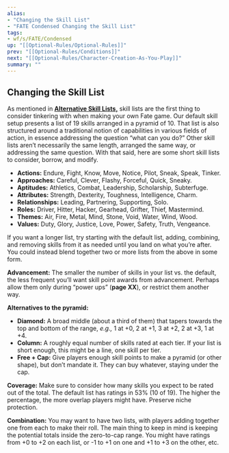 ```yaml
---
alias:
- "Changing the Skill List"
- "FATE Condensed Changing the Skill List"
tags:
- wf/s/FATE/Condensed
up: "[[Optional-Rules/Optional-Rules]]"
prev: "[[Optional-Rules/Conditions]]"
next: "[[Optional-Rules/Character-Creation-As-You-Play]]"
summary: ""
---
```

## Changing the Skill List

As mentioned in **[Alternative Skill Lists,](../Getting-Started/Create-Your-Characters/Skills/Alternative-Skill-Lists/Alternative-Skill-Lists.md)** skill lists are the first thing to consider tinkering with when making your own Fate game. Our default skill setup presents a list of 19 skills arranged in a pyramid of 10. That list is also structured around a traditional notion of capabilities in various fields of action, in essence addressing the question “what can you do?” Other skill lists aren’t necessarily the same length, arranged the same way, or addressing the same question. With that said, here are some short skill lists to consider, borrow, and modify.

- **Actions:** Endure, Fight, Know, Move, Notice, Pilot, Sneak, Speak, Tinker.
- **Approaches:** Careful, Clever, Flashy, Forceful, Quick, Sneaky.
- **Aptitudes:** Athletics, Combat, Leadership, Scholarship, Subterfuge.
- **Attributes:** Strength, Dexterity, Toughness, Intelligence, Charm.
- **Relationships:** Leading, Partnering, Supporting, Solo.
- **Roles:** Driver, Hitter, Hacker, Gearhead, Grifter, Thief, Mastermind.
- **Themes:** Air, Fire, Metal, Mind, Stone, Void, Water, Wind, Wood.
- **Values:** Duty, Glory, Justice, Love, Power, Safety, Truth, Vengeance.

If you want a longer list, try starting with the default list, adding, combining, and removing skills from it as needed until you land on what you’re after. You could instead blend together two or more lists from the above in some form.

**Advancement:** The smaller the number of skills in your list vs. the default, the less frequent you’ll want skill point awards from advancement. Perhaps allow them only during “power ups” (**page XX**), or restrict them another way.

**Alternatives to the pyramid:**

- **Diamond:** A broad middle (about a third of them) that tapers towards the top and bottom of the range, _e.g.,_ 1 at +0, 2 at +1, 3 at +2, 2 at +3, 1 at +4.
- **Column:** A roughly equal number of skills rated at each tier. If your list is short enough, this might be a line, one skill per tier.
- **Free + Cap:** Give players enough skill points to make a pyramid (or other shape), but don’t mandate it. They can buy whatever, staying under the cap.

**Coverage:** Make sure to consider how many skills you expect to be rated out of the total. The default list has ratings in 53% (10 of 19). The higher the percentage, the more overlap players might have. Preserve niche protection.

**Combination:** You may want to have two lists, with players adding together one from each to make their roll. The main thing to keep in mind is keeping the potential totals inside the zero-to-cap range. You might have ratings from +0 to +2 on each list, or -1 to +1 on one and +1 to +3 on the other, etc.